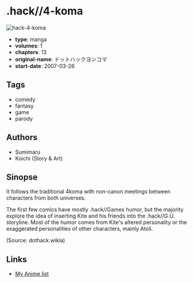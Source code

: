 # .hack//4-koma

![hack-4-koma](https://cdn.myanimelist.net/images/manga/1/162030.jpg)

-   **type**: manga
-   **volumes**: 1
-   **chapters**: 13
-   **original-name**: ドットハックヨンコマ
-   **start-date**: 2007-03-26

## Tags

-   comedy
-   fantasy
-   game
-   parody

## Authors

-   Sumimaru
-   Koichi (Story & Art)

## Sinopse

It follows the traditional 4koma with non-canon meetings between characters from both universes.

The first few comics have mostly .hack//Games humor, but the majority explore the idea of inserting Kite and his friends into the .hack//G.U. storyline. Most of the humor comes from Kite's altered personality or the exaggerated personalities of other characters, mainly Atoli.

(Source: dothack.wikia)

## Links

-   [My Anime list](https://myanimelist.net/manga/10661/hack__4-koma)
